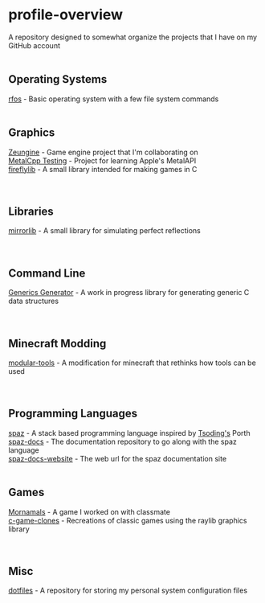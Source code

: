 # profile-overview<br>
A repository designed to somewhat organize the projects that I have on my GitHub account<br>
<br>
## Operating Systems<br>
[rfos](https://github.com/rfmineguy/2024_barebones_os) - Basic operating system with a few file system commands<br>
<br>
## Graphics<br>
[Zeungine](https://github.com/rfmineguy/Zeungine) - Game engine project that I'm collaborating on<br>
[MetalCpp Testing](https://github.com/rfmineguy/metalcpp-testing) - Project for learning Apple's MetalAPI<br>
[fireflylib](https://github.com/rfmineguy/firefly-lib) - A small library intended for making games in C<br>
<br>
<br>
## Libraries<br>
[mirrorlib](https://github.com/rfmineguy/mirror-lib) - A small library for simulating perfect reflections<br>
<br>
<br>
## Command Line<br>
[Generics Generator](https://github.com/rfmineguy/generics-generator) - A work in progress library for generating generic C data structures<br>
<br>
<br>
## Minecraft Modding<br>
[modular-tools](https://github.com/rfmineguy/modular-tools) - A modification for minecraft that rethinks how tools can be used<br>
<br>
<br>
## Programming Languages<br>
[spaz](https://github.com/rfmineguy/spaz) - A stack based programming language inspired by [Tsoding's](https://github.com/tsoding) Porth<br>
[spaz-docs](https://github.com/rfmineguy/spaz-docs) - The documentation repository to go along with the spaz language<br>
[spaz-docs-website](https://rfmineguy.github.io/spaz-docs/) - The web url for the spaz documentation site<br>
<br>
## Games<br>
[Mornamals](https://github.com/rfmineguy/mornamals2) - A game I worked on with classmate<br>
[c-game-clones](https://github.com/rfmineguy/c-game-clones) - Recreations of classic games using the raylib graphics library<br>
<br>
<br>
## Misc<br>
[dotfiles](https://github.com/rfmineguy/dotfiles) - A repository for storing my personal system configuration files<br>
